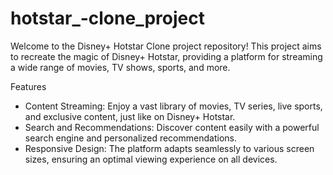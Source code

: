 # hotstar_-clone_project


Welcome to the Disney+ Hotstar Clone project repository! This project aims to recreate the magic of Disney+ Hotstar, providing a platform for streaming a wide range of movies, TV shows, sports, and more.

Features
* Content Streaming: Enjoy a vast library of movies, TV series, live sports, and exclusive content, just like on Disney+ Hotstar.
* Search and Recommendations: Discover content easily with a powerful search engine and personalized recommendations.
* Responsive Design: The platform adapts seamlessly to various screen sizes, ensuring an optimal viewing experience on all devices.
